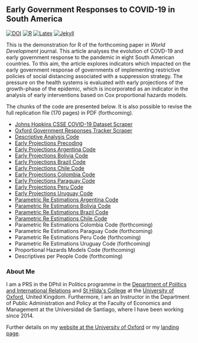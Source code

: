 ## Early Government Responses to COVID-19 in South America

[![DOI](https://img.shields.io/badge/DOI-TBC-blue)](https://github.com/bgonzalezbustamante/COVID-19-South-America/blob/master/changelog.txt) [![R](https://img.shields.io/badge/made%20with-R%20v3.6.1-1f425f.svg)](https://cran.r-project.org/) [![Latex](https://img.shields.io/badge/made%20with-LaTeX-1f425f.svg)](https://www.latex-project.org/) [![Jekyll](https://img.shields.io/badge/made%20with-Jekyll-1f425f.svg)](https://jekyllrb.com/)

This is the demonstration for R of the forthcoming paper in *World Development* journal. This article analyses the evolution of COVD-19 and early government response to the pandemic in eight South American countries. To this aim, the article explores indicators which impacted on the early government response of governments of implementing restrictive policies of social distancing associated with a suppression strategy. The pressure on the health systems is evaluated with early projections of the growth-phase of the epidemic, which is incorporated as an indicator in the analysis of early interventions based on Cox proportional hazards models.

The chunks of the code are presented below. It is also possible to revise the full replication file (170 pages) in PDF (forthcoming).

- [Johns Hopkins CSSE COVID-19 Dataset Scraper](demonstration-R/CSSE-Scraper.md)
- [Oxford Government Responses Tracker Scraper](demonstration-R/OxCGRT.md)
- [Descriptive Analysis Code](demonstration-R/Descriptive-Analysis.md)
- [Early Projections Precoding](demonstration-R/Projections-Precoding.md)
- [Early Projections Argentina Code](demonstration-R/Projections-Argentina.md)
- [Early Projections Bolivia Code](demonstration-R/Projections-Bolivia.md)
- [Early Projections Brazil Code](demonstration-R/Projections-Brazil.md)
- [Early Projections Chile Code](demonstration-R/Projections-Chile.md)
- [Early Projections Colombia Code](demonstration-R/Projections-Colombia.md)
- [Early Projections Paraguay Code](demonstration-R/Projections-Paraguay.md)
- [Early Projections Peru Code](demonstration-R/Projections-Peru.md)
- [Early Projections Uruguay Code](demonstration-R/Projections-Uruguay.md)
- [Parametric Re Estimations Argentina Code](demonstration-R/Re-Argentina.md)
- [Parametric Re Estimations Bolivia Code](demonstration-R/Re-Bolivia.md)
- [Parametric Re Estimations Brazil Code](demonstration-R/Re-Brazil.md)
- [Parametric Re Estimations Chile Code](demonstration-R/Re-Chile.md)
- Parametric Re Estimations Colombia Code (forthcoming)
- Parametric Re Estimations Paraguay Code (forthcoming)
- Parametric Re Estimations Peru Code (forthcoming)
- Parametric Re Estimations Uruguay Code (forthcoming)
- Proportional Hazards Models Code (forthcoming)
- Descriptives per People Code (forthcoming)

### About Me

I am a PRS in the DPhil in Politics programme in the [Department of Politics and International Relations](https://www.politics.ox.ac.uk/) and [St Hilda's College](https://www.sthildas.ox.ac.uk/) at the [University of Oxford](http://www.ox.ac.uk/), United Kingdom. Furthermore, I am an Instructor in the Department of Public Administration and Policy at the Faculty of Economics and Management at the Universidad de Santiago, where I have been working since 2014. 

Further details on my [website at the University of Oxford](http://users.ox.ac.uk/~shil5311/) or my [landing page](https://bgonzalezbustamante.com/).
